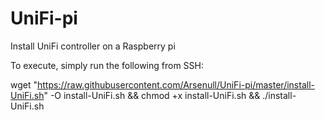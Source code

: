 # UniFi-pi
Install UniFi controller on a Raspberry pi

To execute, simply run the following from SSH:

wget "https://raw.githubusercontent.com/Arsenull/UniFi-pi/master/install-UniFi.sh" -O install-UniFi.sh && chmod +x install-UniFi.sh && ./install-UniFi.sh
